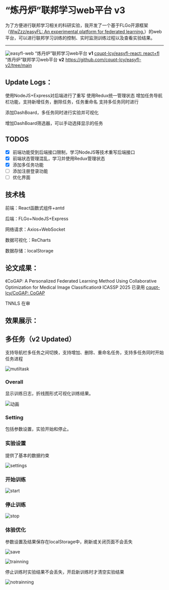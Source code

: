 # “炼丹炉”联邦学习web平台 v3


为了⽅便进⾏联邦学习相关的科研实验，我开发了⼀个基于FLGo开源框架（[WwZzz/easyFL: An experimental platform for federated learning.](https://github.com/WwZzz/easyFL)）的web平台，可以进⾏联邦学习训练的控制、实时监测训练过程以及查看实验结果。

***
![easyfl-web](README.assets/easyfl-web.png)
“炼丹炉”联邦学习web平台 **v1** [cqupt-lcy/easyfl-react: react+fl](https://github.com/cqupt-lcy/easyfl-react)
“炼丹炉”联邦学习web平台 **v2** https://github.com/cqupt-lcy/easyfl-v2/tree/main

## **Update Logs：**

使用NodeJS+Express对后端进行了重写
使用Redux统一管理状态
增加任务导航栏功能，支持新增任务，删除任务，任务重命名
支持多任务同时进行

添加DashBoard，多任务同时进行实验并可视化

增加DashBoard筛选器，可以手动选择显示的任务

## TODOS

- [x] 前端功能受到后端接口限制，学习NodeJS等技术重写后端接口
- [x] 前端状态管理混乱，学习并使用Redux管理状态
- [x] 添加多任务功能
- [ ] 添加注册登录功能
- [ ] 优化界面

## 技术栈

前端：React函数式组件+antd

后端：FLGo+NodeJS+Express

网络请求：Axios+WebSocket

数据可视化：ReCharts

数据存储：localStorage



## 论文成果：

《CoGAP: A Personalized Federated Learning Method Using Collaborative Optimization for Medical Image Classification》  ICASSP 2025 已录用  [cqupt-lcy/CoGAP: CoGAP](https://github.com/cqupt-lcy/CoGAP)

TNNLS 在审



## 效果展示：

## 多任务（v2 Updated）

支持导航栏多任务之间切换，支持增加、删除、重命名任务，支持多任务同时开始任务进程

![mutiltask](README.assets/mutiltask.gif)

### Overall

显示训练日志，折线图形式可视化训练结果。

![动画](README.assets/动画.gif)

### Setting

包括参数设置，实验开始和停止。

### 实验设置

提供了基本的数据约束

![settings](README.assets/settings.gif)

### 开始训练

![start](README.assets/start.gif)

### 停止训练

![stop](README.assets/stop.gif)



### 体验优化

参数设置及结果保存在localStorage中，刷新或关闭页面不会丢失

![save](README.assets/save.gif)



![trainning](README.assets/trainning.gif)

停止训练时实验结果不会丢失，开启新训练时才清空实验结果

![notrainning](README.assets/notrainning.gif)




